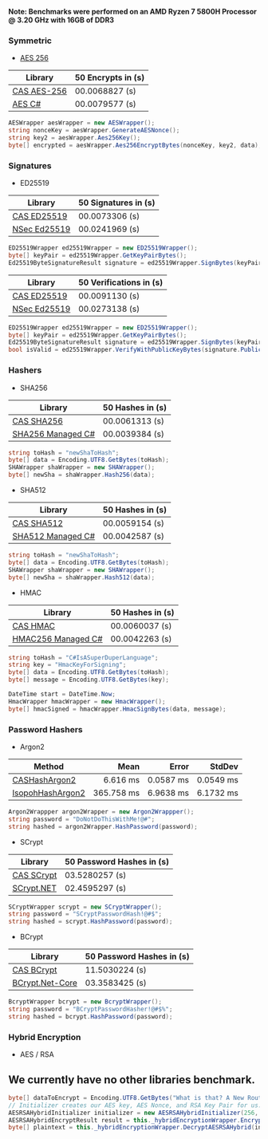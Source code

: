 **Note: Benchmarks were performed on an AMD Ryzen 7 5800H Processor @ 3.20 GHz with 16GB of DDR3** 

### Symmetric
- [AES 256](./docs/PARALLEL.md)

| Library | 50 Encrypts in (s) |
| --- | --- |
| [CAS AES-256](https://github.com/Cryptographic-API-Services/cas-dotnet-sdk/blob/main/cas-dotnet-sdk/Symmetric/AESWrapper.cs) | 00.0068827 (s) |
| [AES C#](https://learn.microsoft.com/en-us/dotnet/api/system.security.cryptography.aes?view=net-8.0)| 00.0079577 (s) |
```csharp
AESWrapper aesWrapper = new AESWrapper();
string nonceKey = aesWrapper.GenerateAESNonce();
string key2 = aesWrapper.Aes256Key();
byte[] encrypted = aesWrapper.Aes256EncryptBytes(nonceKey, key2, data);
```


### Signatures 
- ED25519

| Library | 50 Signatures in (s) |
| --- | --- |
| [CAS ED25519](https://github.com/Cryptographic-API-Services/cas-dotnet-sdk/blob/main/cas-dotnet-sdk/Signatures/ED25519Wrapper.cs) | 00.0073306 (s) |
| [NSec Ed25519](https://nsec.rocks/docs/api/nsec.cryptography.signaturealgorithm)| 00.0241969 (s) |
```csharp
ED25519Wrapper ed25519Wrapper = new ED25519Wrapper();
byte[] keyPair = ed25519Wrapper.GetKeyPairBytes();
Ed25519ByteSignatureResult signature = ed25519Wrapper.SignBytes(keyPair, data);
```

| Library | 50 Verifications in (s) |
| --- | --- |
| [CAS ED25519](https://github.com/Cryptographic-API-Services/cas-dotnet-sdk/blob/main/cas-dotnet-sdk/Signatures/ED25519Wrapper.cs) | 00.0091130 (s) |
| [NSec Ed25519](https://nsec.rocks/docs/api/nsec.cryptography.signaturealgorithm)| 00.0273138 (s) |
```csharp
ED25519Wrapper ed25519Wrapper = new ED25519Wrapper();
byte[] keyPair = ed25519Wrapper.GetKeyPairBytes();
Ed25519ByteSignatureResult signature = ed25519Wrapper.SignBytes(keyPair, data);
bool isValid = ed25519Wrapper.VerifyWithPublicKeyBytes(signature.PublicKey, signature.Signature, data);
```


### Hashers
- SHA256

| Library | 50 Hashes in (s) |
| --- | --- |
| [CAS SHA256](https://github.com/Cryptographic-API-Services/cas-dotnet-sdk/blob/main/cas-dotnet-sdk/Hashers/SHAWrapper.cs) | 00.0061313 (s) |
| [SHA256 Managed C#](https://learn.microsoft.com/en-us/dotnet/api/system.security.cryptography.sha256managed?view=net-8.0) | 00.0039384 (s) |
```csharp
string toHash = "newShaToHash";
byte[] data = Encoding.UTF8.GetBytes(toHash);
SHAWrapper shaWrapper = new SHAWrapper();
byte[] newSha = shaWrapper.Hash256(data);
```

- SHA512

| Library | 50 Hashes in (s) |
| --- | --- |
| [CAS SHA512](https://github.com/Cryptographic-API-Services/cas-dotnet-sdk/blob/main/cas-dotnet-sdk/Hashers/SHAWrapper.cs) | 00.0059154 (s) |
| [SHA512 Managed C#](https://learn.microsoft.com/en-us/dotnet/api/system.security.cryptography.sha512managed?view=net-8.0) | 00.0042587 (s) |
```csharp
string toHash = "newShaToHash";
byte[] data = Encoding.UTF8.GetBytes(toHash);
SHAWrapper shaWrapper = new SHAWrapper();
byte[] newSha = shaWrapper.Hash512(data);
```

- HMAC

| Library | 50 Hashes in (s) |
| --- | --- |
| [CAS HMAC](https://github.com/Cryptographic-API-Services/cas-dotnet-sdk/blob/main/cas-dotnet-sdk/Hashers/HmacWrapper.cs) | 00.0060037 (s) |
| [HMAC256 Managed C#](https://learn.microsoft.com/en-us/dotnet/api/system.security.cryptography.hmacsha256?view=net-8.0) | 00.0042263 (s) |
```csharp
string toHash = "C#IsASuperDuperLanguage";
string key = "HmacKeyForSigning";
byte[] data = Encoding.UTF8.GetBytes(toHash);
byte[] message = Encoding.UTF8.GetBytes(key);

DateTime start = DateTime.Now;
HmacWrapper hmacWrapper = new HmacWrapper();
byte[] hmacSigned = hmacWrapper.HmacSignBytes(data, message);
```

### Password Hashers
- Argon2


| Method           | Mean       | Error     | StdDev    |
|----------------- |-----------:|----------:|----------:|
| [CASHashArgon2](https://github.com/Crytographic-API-Services/cas-dotnet-sdk/blob/main/cas-dotnet-sdk/PasswordHashers/Argon2Wrappper.cs)    |   6.616 ms | 0.0587 ms | 0.0549 ms |
| [IsopohHashArgon2](https://github.com/mheyman/Isopoh.Cryptography.Argon2) | 365.758 ms | 6.9638 ms | 6.1732 ms |
```csharp
Argon2Wrappper argon2Wrapper = new Argon2Wrappper();
string password = "DoNotDoThisWithMe!@#";
string hashed = argon2Wrapper.HashPassword(password);
```

- SCrypt
  
| Library | 50 Password Hashes in (s) |
| --- | --- |
| [CAS SCrypt](https://github.com/Crytographic-API-Services/cas-dotnet-sdk/blob/main/cas-dotnet-sdk/PasswordHashers/Argon2Wrappper.cs) | 03.5280257 (s) |
| [SCrypt.NET](https://github.com/viniciuschiele/scrypt) | 02.4595297 (s) |
```csharp
SCryptWrapper scrypt = new SCryptWrapper();
string password = "SCryptPasswordHash!@#$";
string hashed = scrypt.HashPassword(password);
```

- BCrypt
  
| Library | 50 Password Hashes in (s) |
| --- | --- |
| [CAS BCrypt](https://github.com/Crytographic-API-Services/cas-dotnet-sdk/blob/main/cas-dotnet-sdk/PasswordHashers/BcryptWrapper.cs) | 11.5030224 (s) |
| [BCrypt.Net-Core](https://github.com/neoKushan/BCrypt.Net-Core) | 03.3583425 (s) |
```csharp
BcryptWrapper bcrypt = new BcryptWrapper();
string password = "BCryptPasswordHasher!@#$%";
string hashed = bcrypt.HashPassword(password);
```

### Hybrid Encryption
- AES / RSA


## We currently have no other libraries benchmark.
```csharp
byte[] dataToEncrypt = Encoding.UTF8.GetBytes("What is that? A New Router that I see?");
// Initializer creates our AES key, AES Nonce, and RSA Key Pair for us.
AESRSAHybridInitializer initializer = new AESRSAHybridInitializer(256, 4096);
AESRSAHybridEncryptResult result = this._hybridEncryptionWrapper.EncryptAESRSAHybrid(dataToEncrypt, initializer);
byte[] plaintext = this._hybridEncryptionWrapper.DecryptAESRSAHybrid(initializer.RsaKeyPair.PrivateKey, result);
```


